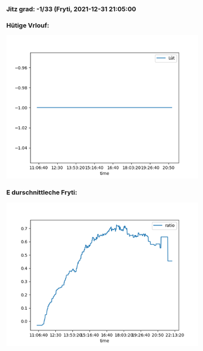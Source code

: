 ### Jitz grad: -1/33 (Fryti, 2021-12-31 21:05:00

### Hütige Vrlouf:
![Graph](Today.png)

### E durschnittleche Fryti:
![Graph](Fryti.png)